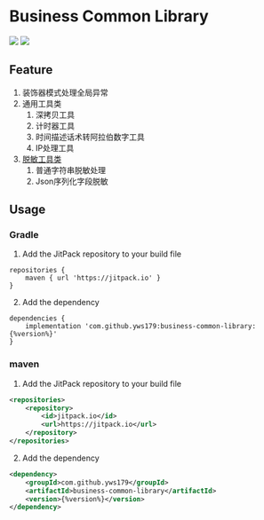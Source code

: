 # Business Common Library
![](https://img.shields.io/github/license/yws179/business-common-library) [![](https://jitpack.io/v/yws179/business-common-library.svg)](https://jitpack.io/#yws179/business-common-library)

## Feature
1. 装饰器模式处理全局异常
2. 通用工具类
    1. 深拷贝工具
    2. 计时器工具
    3. 时间描述话术转阿拉伯数字工具
    4. IP处理工具
3. [脱敏工具类](https://github.com/yws179/business-common-library/blob/master/docs/Desensitize%20Utils.md)
   1. 普通字符串脱敏处理
   2. Json序列化字段脱敏

## Usage
### Gradle
1. Add the JitPack repository to your build file
```text
repositories {
    maven { url 'https://jitpack.io' }
}
```

2. Add the dependency
```text
dependencies {
    implementation 'com.github.yws179:business-common-library:{%version%}'
}
```

### maven
1. Add the JitPack repository to your build file
```xml
<repositories>
    <repository>
        <id>jitpack.io</id>
        <url>https://jitpack.io</url>
    </repository>
</repositories>
```

2. Add the dependency
```xml
<dependency>
    <groupId>com.github.yws179</groupId>
    <artifactId>business-common-library</artifactId>
    <version>{%version%}</version>
</dependency>
```
